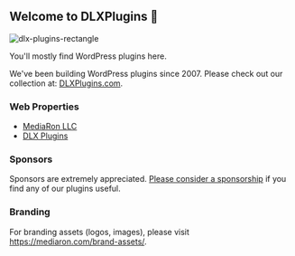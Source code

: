## Welcome to DLXPlugins 👋

![dlx-plugins-rectangle](https://user-images.githubusercontent.com/636521/171418636-86352f92-5a78-4023-94fa-73d1c77100c8.png)

You'll mostly find WordPress plugins here.

We've been building WordPress plugins since 2007. Please check out our collection at: <a href="https://dlxplugins.com">DLXPlugins.com</a>.

### Web Properties

* <a href="https://mediaron.com">MediaRon LLC</a>
* <a href="https://dlxplugins.com">DLX Plugins</a>

### Sponsors

Sponsors are extremely appreciated. <a href="https://github.com/sponsors/DLXPlugins">Please consider a sponsorship</a> if you find any of our plugins useful.

### Branding

For branding assets (logos, images), please visit https://mediaron.com/brand-assets/.

